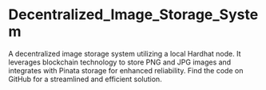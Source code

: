 # Decentralized_Image_Storage_System
A decentralized image storage system utilizing a local Hardhat node. It leverages blockchain technology to store PNG and JPG images and integrates with Pinata storage for enhanced reliability. Find the code on GitHub for a streamlined and efficient solution.
